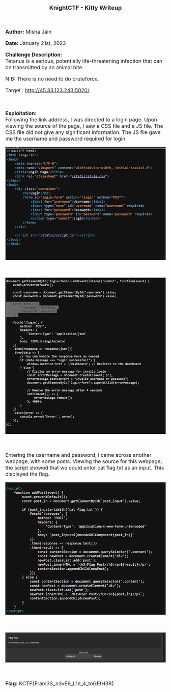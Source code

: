 <font size = '4'>
<p align = 'center'>
<b>
KnightCTF - Kitty Writeup 
</b>
</p>
</font>

<br>
<font size = '3'>

<b>Author:</b> Misha Jain

<b>Date:</b> January 21st, 2023

<b>Challenge Description:</b><br>
Tetanus is a serious, potentially life-threatening infection that can be transmitted by an animal bite.

N:B: There is no need to do bruteforce.

Target : http://45.33.123.243:5020/

<br>

<b>Exploitation:</b><br>
Following the link address, I was directed to a login page. Upon viewing the source of the page, I saw a CSS file and a JS file. The CSS file did not give any significant information. The JS file gave me the username and password required for login.

<p align = 'center'>

![](<Pictures/Kitty - Page_Source.png>)

</p><br>

<p align = 'center'>

![](<Pictures/Kitty - JS.png>)

</p><br>

Entering the username and password, I came across another webpage, with some posts. Viewing the source for this webpage, the script showed that we could enter cat flag.txt as an input. This displayed the flag.

<p align = 'center'>

![](<Pictures/Kitty - Final_Script.png>)

</p><br>

<p align = 'center'>

![](<Pictures/Kitty - Flag.png>)

</p><br>

<b>Flag:</b> KCTF{Fram3S_n3vE9_L1e_4_toGEtH3R}

</font>